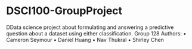 # DSCI100-GroupProject
DData science project about formulating and answering a predictive question about a dataset using either classification.
Group 128 Authors:
•	Cameron Seymour
•	Daniel Huang
•	Nav Thukral
•	Shirley Chen

